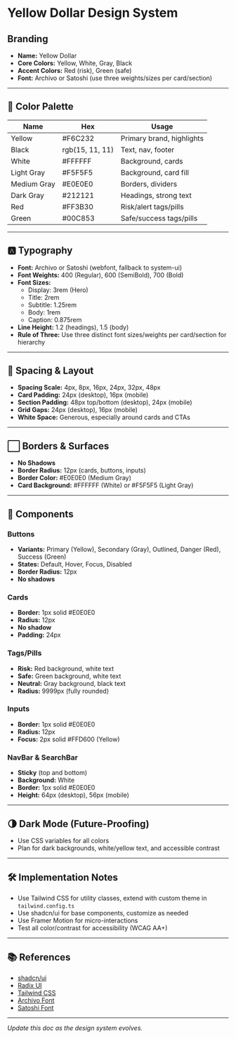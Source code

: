 # Yellow Dollar Design System

## Branding
- **Name:** Yellow Dollar
- **Core Colors:** Yellow, White, Gray, Black
- **Accent Colors:** Red (risk), Green (safe)
- **Font:** Archivo or Satoshi (use three weights/sizes per card/section)

---

## 🎨 Color Palette
| Name         | Hex       | Usage                        |
|--------------|-----------|------------------------------|
| Yellow       | #F6C232   | Primary brand, highlights    |
| Black        |rgb(15, 11, 11)   | Text, nav, footer            |
| White        | #FFFFFF   | Background, cards            |
| Light Gray   | #F5F5F5   | Background, card fill        |
| Medium Gray  | #E0E0E0   | Borders, dividers            |
| Dark Gray    | #212121   | Headings, strong text        |
| Red          | #FF3B30   | Risk/alert tags/pills        |
| Green        | #00C853   | Safe/success tags/pills      |

---

## 🅰️ Typography
- **Font:** Archivo or Satoshi (webfont, fallback to system-ui)
- **Font Weights:** 400 (Regular), 600 (SemiBold), 700 (Bold)
- **Font Sizes:**
  - Display: 3rem (Hero)
  - Title: 2rem
  - Subtitle: 1.25rem
  - Body: 1rem
  - Caption: 0.875rem
- **Line Height:** 1.2 (headings), 1.5 (body)
- **Rule of Three:** Use three distinct font sizes/weights per card/section for hierarchy

---

## 📏 Spacing & Layout
- **Spacing Scale:** 4px, 8px, 16px, 24px, 32px, 48px
- **Card Padding:** 24px (desktop), 16px (mobile)
- **Section Padding:** 48px top/bottom (desktop), 24px (mobile)
- **Grid Gaps:** 24px (desktop), 16px (mobile)
- **White Space:** Generous, especially around cards and CTAs

---

## ⬜ Borders & Surfaces
- **No Shadows**
- **Border Radius:** 12px (cards, buttons, inputs)
- **Border Color:** #E0E0E0 (Medium Gray)
- **Card Background:** #FFFFFF (White) or #F5F5F5 (Light Gray)

---

## 🧩 Components
### Buttons
- **Variants:** Primary (Yellow), Secondary (Gray), Outlined, Danger (Red), Success (Green)
- **States:** Default, Hover, Focus, Disabled
- **Border Radius:** 12px
- **No shadows**

### Cards
- **Border:** 1px solid #E0E0E0
- **Radius:** 12px
- **No shadow**
- **Padding:** 24px

### Tags/Pills
- **Risk:** Red background, white text
- **Safe:** Green background, white text
- **Neutral:** Gray background, black text
- **Radius:** 9999px (fully rounded)

### Inputs
- **Border:** 1px solid #E0E0E0
- **Radius:** 12px
- **Focus:** 2px solid #FFD600 (Yellow)

### NavBar & SearchBar
- **Sticky** (top and bottom)
- **Background:** White
- **Border:** 1px solid #E0E0E0
- **Height:** 64px (desktop), 56px (mobile)

---

## 🌗 Dark Mode (Future-Proofing)
- Use CSS variables for all colors
- Plan for dark backgrounds, white/yellow text, and accessible contrast

---

## 🛠 Implementation Notes
- Use Tailwind CSS for utility classes, extend with custom theme in `tailwind.config.ts`
- Use shadcn/ui for base components, customize as needed
- Use Framer Motion for micro-interactions
- Test all color/contrast for accessibility (WCAG AA+)

---

## 📚 References
- [shadcn/ui](https://ui.shadcn.com/)
- [Radix UI](https://www.radix-ui.com/)
- [Tailwind CSS](https://tailwindcss.com/)
- [Archivo Font](https://fonts.google.com/specimen/Archivo)
- [Satoshi Font](https://www.fontshare.com/fonts/satoshi)

---

*Update this doc as the design system evolves.* 